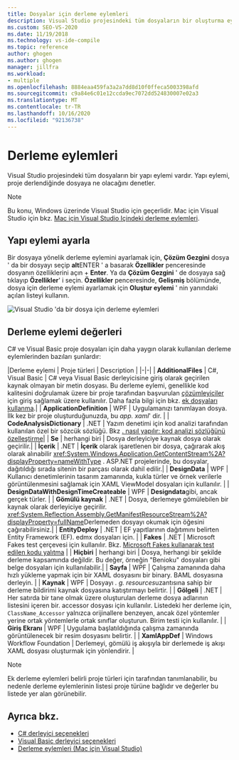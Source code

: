 ```yaml
---
title: Dosyalar için derleme eylemleri
description: Visual Studio projesindeki tüm dosyaların bir oluşturma eylemine sahip olduğunu ve derleme eylemi, proje derlendiğinde dosyaya ne olduğunu nasıl denetleyeceğinizi öğrenin.
ms.custom: SEO-VS-2020
ms.date: 11/19/2018
ms.technology: vs-ide-compile
ms.topic: reference
author: ghogen
ms.author: ghogen
manager: jillfra
ms.workload:
- multiple
ms.openlocfilehash: 8884eaa459fa3a2a7dd8d10f0ffeca5003398afd
ms.sourcegitcommit: c9a84e6c01e12ccda9ec7072dd524830007e02a3
ms.translationtype: MT
ms.contentlocale: tr-TR
ms.lasthandoff: 10/16/2020
ms.locfileid: "92136738"
---
```

# <a name="build-actions"></a>Derleme eylemleri

Visual Studio projesindeki tüm dosyaların bir yapı eylemi vardır. Yapı eylemi, proje derlendiğinde dosyaya ne olacağını denetler.

> [!NOTE]
> Bu konu, Windows üzerinde Visual Studio için geçerlidir. Mac için Visual Studio için bkz. [Mac için Visual Studio Içindeki derleme eylemleri](/visualstudio/mac/build-actions).

## <a name="set-a-build-action"></a>Yapı eylemi ayarla

Bir dosyaya yönelik derleme eylemini ayarlamak için, **Çözüm Gezgini** dosya ' da bir dosyayı seçip **alt**ENTER ' a basarak **Özellikler** penceresinde dosyanın özelliklerini açın + **Enter**. Ya da **Çözüm Gezgini** ' de dosyaya sağ tıklayıp **Özellikler**' i seçin. **Özellikler** penceresinde, **Gelişmiş** bölümünde, dosya için derleme eylemi ayarlamak için **Oluştur eylemi** ' nin yanındaki açılan listeyi kullanın.

![Visual Studio 'da bir dosya için derleme eylemleri](media/build-actions.png)

## <a name="build-action-values"></a>Derleme eylemi değerleri

C# ve Visual Basic proje dosyaları için daha yaygın olarak kullanılan derleme eylemlerinden bazıları şunlardır:

|Derleme eylemi | Proje türleri | Description |
|-|-|
| **AdditionalFiles** | C#, Visual Basic | C# veya Visual Basic derleyicisine giriş olarak geçirilen kaynak olmayan bir metin dosyası. Bu derleme eylemi, genellikle kod kalitesini doğrulamak üzere bir proje tarafından başvurulan [çözümleyiciler](../code-quality/roslyn-analyzers-overview.md) için giriş sağlamak üzere kullanılır. Daha fazla bilgi için bkz. [ek dosyaları kullanma](https://github.com/dotnet/roslyn/blob/master/docs/analyzers/Using%20Additional%20Files.md).|
| **ApplicationDefinition** | WPF | Uygulamanızı tanımlayan dosya. İlk kez bir proje oluşturduğunuzda, bu *app. xaml*' dir. |
| **CodeAnalysisDictionary** | .NET | Yazım denetimi için kod analizi tarafından kullanılan özel bir sözcük sözlüğü. Bkz [. nasıl yapılır: kod analizi sözlüğünü özelleştirme](../code-quality/how-to-customize-the-code-analysis-dictionary.md)|
| **Se** | herhangi biri | Dosya derleyiciye kaynak dosya olarak geçirilir.|
| **İçerik** | .NET | **İçerik** olarak işaretlenen bir dosya, çağırarak akış olarak alınabilir <xref:System.Windows.Application.GetContentStream%2A?displayProperty=nameWithType> . ASP.NET projelerinde, bu dosyalar, dağıtıldığı sırada sitenin bir parçası olarak dahil edilir.|
| **DesignData** | WPF | Kullanıcı denetimlerinin tasarım zamanında, kukla türler ve örnek verilerle görüntülenmesini sağlamak için XAML ViewModel dosyaları için kullanılır. |
| **DesignDataWithDesignTimeCreateable** | WPF | **Designdata**gibi, ancak gerçek türler.  |
| **Gömülü kaynak** | .NET | Dosya, derlemeye gömülebilen bir kaynak olarak derleyiciye geçirilir. <xref:System.Reflection.Assembly.GetManifestResourceStream%2A?displayProperty=fullName>Derlemeden dosyayı okumak için öğesini çağırabilirsiniz.|
| **EntityDeploy** | .NET | EF yapıtlarının dağıtımını belirten Entity Framework (EF). edmx dosyaları için. |
| **Fakes** | .NET | Microsoft Fakes test çerçevesi için kullanılır. Bkz. [Microsoft Fakes kullanarak test edilen kodu yalıtma](../test/isolating-code-under-test-with-microsoft-fakes.md) |
| **Hiçbiri** | herhangi biri | Dosya, herhangi bir şekilde derleme kapsamında değildir. Bu değer, örneğin "Benioku" dosyaları gibi belge dosyaları için kullanılabilir.|
| **Sayfa** | WPF | Çalışma zamanında daha hızlı yükleme yapmak için bir XAML dosyasını bir binary. BAML dosyasına derleyin. |
| **Kaynak** | WPF | Dosyayı *. g. resources*uzantısına sahip bir derleme bildirimi kaynak dosyasına katıştırmayı belirtir. |
| **Gölgeli** | .NET | Her satırda bir tane olmak üzere oluşturulan derleme dosya adlarının listesini içeren bir. accessor dosyası için kullanılır. Listedeki her derleme için, `ClassName_Accessor` yalnızca orijinallere benzeyen, ancak özel yöntemler yerine ortak yöntemlerle ortak sınıflar oluşturun. Birim testi için kullanılır. |
| **Giriş Ekranı** | WPF | Uygulama başlatıldığında çalışma zamanında görüntülenecek bir resim dosyasını belirtir. |
| **XamlAppDef** | Windows Workflow Foundation | Derlemeyi, gömülü iş akışıyla bir derlemede iş akışı XAML dosyası oluşturmak için yönlendirir. |

> [!NOTE]
> Ek derleme eylemleri belirli proje türleri için tarafından tanımlanabilir, bu nedenle derleme eylemlerinin listesi proje türüne bağlıdır ve değerler bu listede yer alan görünebilir.

## <a name="see-also"></a>Ayrıca bkz.

- [C# derleyici seçenekleri](/dotnet/csharp/language-reference/compiler-options/listed-alphabetically)
- [Visual Basic derleyici seçenekleri](/dotnet/visual-basic/reference/command-line-compiler/compiler-options-listed-alphabetically)
- [Derleme eylemleri (Mac için Visual Studio)](/visualstudio/mac/build-actions)
